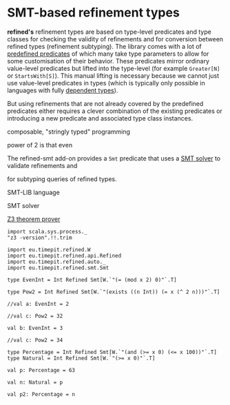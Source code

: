 # SMT-based refinement types

**refined's** refinement types are based on type-level predicates and
type classes for checking the validity of refinements and for conversion
between refined types (refinement subtyping). The library comes with a
lot of [predefined predicates][provided-predicates] of which many take
type parameters to allow for some customisation of their behavior.
These predicates mirror ordinary value-level predicates but lifted into
the type-level (for example `Greater[N]` or `StartsWith[S]`). This manual
lifting is necessary because we cannot just use value-level predicates in
types (which is typically only possible in languages with fully
[dependent types][dependent-type]).
 
 
 But using refinements that are not already covered
by the predefined predicates either requires a clever combination of
the existing predicates or introducing a new predicate and associated
type class instances.


composable, "stringly typed" programming

power of 2
is that even

The refined-smt add-on provides a `Smt` predicate that uses a
[SMT solver][SMT] to validate refinements and
 
 
 for subtyping queries of
refined types.


SMT-LIB language


SMT solver

[Z3 theorem prover][Z3]




```tut
import scala.sys.process._
"z3 -version".!!.trim
```

```tut:silent
import eu.timepit.refined.W
import eu.timepit.refined.api.Refined
import eu.timepit.refined.auto._
import eu.timepit.refined.smt.Smt
```

```tut
type EvenInt = Int Refined Smt[W.`"(= (mod x 2) 0)"`.T]

type Pow2 = Int Refined Smt[W.`"(exists ((n Int)) (= x (^ 2 n)))"`.T]

//val a: EvenInt = 2

//val c: Pow2 = 32
```

```tut:fail
val b: EvenInt = 3

//val c: Pow2 = 34
```

```tut
type Percentage = Int Refined Smt[W.`"(and (>= x 0) (<= x 100))"`.T]
type Natural = Int Refined Smt[W.`"(>= x 0)"`.T]

val p: Percentage = 63

val n: Natural = p
```

```tut:fail
val p2: Percentage = n
```

[dependent-type]: https://en.wikipedia.org/wiki/Dependent_type
[provided-predicates]: https://github.com/fthomas/refined#provided-predicates
[SMT]: https://en.wikipedia.org/wiki/Satisfiability_modulo_theories
[SMT-LIB]: http://smtlib.cs.uiowa.edu/language.shtml
[Z3]: https://github.com/Z3Prover/z3

